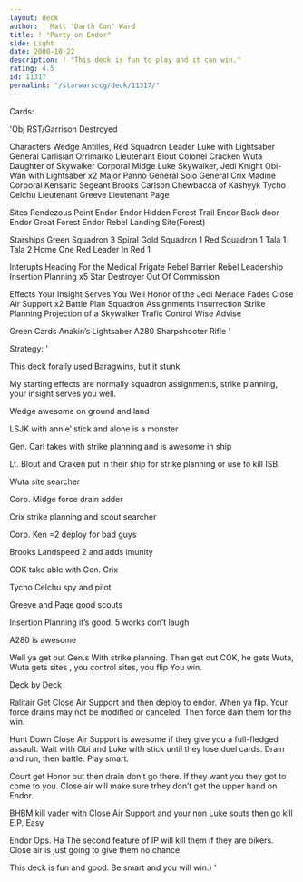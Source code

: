 ```yaml
---
layout: deck
author: ! Matt "Darth Con" Ward
title: ! "Party on Endor"
side: Light
date: 2000-10-22
description: ! "This deck is fun to play and it can win."
rating: 4.5
id: 11317
permalink: "/starwarsccg/deck/11317/"
---
```

Cards: 

'Obj
RST/Garrison Destroyed

Characters
Wedge Antilles, Red Squadron Leader
Luke with Lightsaber
General Carlisian
Orrimarko
Lieutenant Blout
Colonel Cracken
Wuta
Daughter of Skywalker
Corporal  Midge
Luke Skywalker, Jedi Knight
Obi-Wan with Lightsaber x2
Major Panno
General Solo
General Crix Madine
Corporal Kensaric
Segeant Brooks Carlson
Chewbacca of Kashyyk
Tycho Celchu
Lieutenant Greeve
Lieutenant Page


Sites
Rendezous Point
Endor
Endor Hidden Forest Trail
Endor Back door
Endor Great Forest
Endor Rebel Landing Site(Forest)

Starships
Green Squadron 3
Spiral
Gold Squadron 1
Red Squadron 1
Tala 1
Tala 2
Home One
Red Leader In Red 1

Interupts
Heading For the Medical Frigate
Rebel Barrier
Rebel Leadership
Insertion Planning x5
Star Destroyer
Out Of Commission



Effects
Your Insight Serves You Well
Honor of the Jedi
Menace Fades
Close Air Support x2
Battle Plan
Squadron Assignments
Insurrection
Strike Planning
Projection of a Skywalker
Trafic Control
Wise Advise

Green Cards
Anakin’s Lightsaber
A280 Sharpshooter Rifle
'

Strategy: '

This deck forally used Baragwins, but it stunk.

My starting effects are normally squadron assignments, strike planning, your insight serves you well.

Wedge awesome on ground and land

LSJK with annie’ stick and alone is a monster

Gen. Carl takes with strike planning and is awesome in ship

Lt. Blout and Craken  put in their ship for strike planning or use to kill ISB

Wuta site searcher

Corp. Midge force drain adder

Crix strike planning and scout searcher

Corp. Ken =2 deploy for bad guys

Brooks Landspeed 2 and adds imunity

COK take able with Gen. Crix

Tycho Celchu spy and pilot

Greeve and Page good scouts

Insertion Planning it’s good. 5 works don’t laugh

A280 is awesome

Well ya get out Gen.s With strike planning. Then get out COK, he gets Wuta, Wuta gets sites , you control sites, you flip You win.

Deck by Deck

Ralitair Get Close Air Support and then deploy to endor. When ya flip. Your force drains may not be modified or canceled. Then force dain them for the win.

Hunt Down Close Air Support is awesome if they give you a full-fledged assault. Wait with Obi and Luke with stick until they lose duel cards. Drain and run, then battle. Play smart.

 Court get Honor out then drain don’t go there. If they want you they got to come to you.
Close air will make sure trhey don’t get the upper hand on Endor.

BHBM kill vader with Close Air Support and your non Luke souts then go kill E.P.
Easy

Endor Ops.  Ha The second feature of IP will kill them if they are bikers. Close air is just going to give them no chance.

This deck is fun and good. Be smart and you will win.)
'
